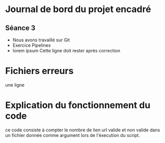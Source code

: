 # Journal de bord du projet encadré 
## Séance 3 
- Nous avons travaillé sur Git
- Exercice Pipelines
- lorem ipsum
Cette ligne doit rester après correction

# Fichiers erreurs 
une ligne

# Explication du fonctionnement du code 
ce code consiste à compter le nombre de lien url valide et non valide dans un fichier donnée comme argument lors de l'éxecution du script. 
